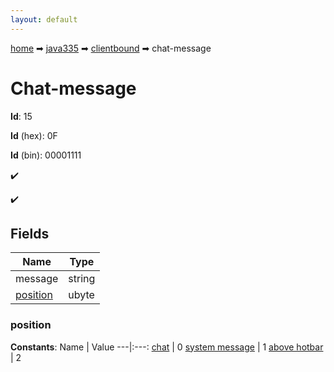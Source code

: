 ```yaml
---
layout: default
---
```


[home](/) ➡ [java335](/protocol/java335) ➡ [clientbound](/protocol/java335/clientbound) ➡ chat-message

# Chat-message

**Id**: 15

**Id** (hex): 0F

**Id** (bin): 00001111

✔️

✔️

## Fields

Name | Type
---|---
message | string
[position](#position) | ubyte

### position

**Constants**:
Name | Value
---|:---:
[chat](position_chat) | 0
[system message](position_system-message) | 1
[above hotbar](position_above-hotbar) | 2

